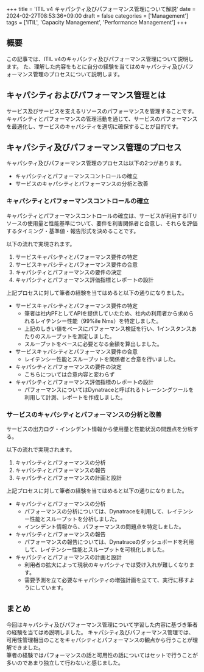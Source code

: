 +++
title = 'ITIL v4 キャパシティ及びパフォーマンス管理について解説'
date = 2024-02-27T08:53:36+09:00
draft = false
categories = ['Management']
tags = ['ITIL', 'Capacity Management', 'Performance Management']
+++

## 概要
この記事では、ITIL v4のキャパシティ及びパフォーマンス管理について説明します。
た、理解した内容をもとに自分の経験を当てはめキャパシティ及びパフォーマンス管理のプロセスについて説明します。

## キャパシティおよびパフォーマンス管理とは
サービス及びサービスを支えるリソースのパフォーマンスを管理することです。  
キャパシティとパフォーマンスの管理活動を通じて、サービスのパフォーマンスを最適化し、サービスのキャパシティを適切に確保することが目的です。

## キャパシティ及びパフォーマンス管理のプロセス
キャパシティ及びパフォーマンス管理のプロセスは以下の2つがあります。

* キャパシティとパフォーマンスコントロールの確立
* サービスのキャパシティとパフォーマンスの分析と改善

### キャパシティとパフォーマンスコントロールの確立
キャパシティとパフォーマンスコントロールの確立は、サービスが利用するITリソースの使用量と性能基準について、要件を利害関係者と合意し、それらを評価するタイミング・基準値・報告形式を決めることです。

以下の流れで実現されます。

1. サービスキャパシティとパフォーマンス要件の特定
2. サービスキャパシティとパフォーマンス要件の合意
3. キャパシティとパフォーマンスの要件の決定
4. キャパシティとパフォーマンス評価指標とレポートの設計

上記プロセスに対して筆者の経験を当てはめると以下の通りになりました。

* サービスキャパシティとパフォーマンス要件の特定
  * 筆者は社内PFとしてAPIを提供していたため、社内の利用者から求められるレイテンシー性能（99%ile Nms）を特定しました。
  * 上記のしきい値をベースにパフォーマンス検証を行い、1インスタンスあたりのスループットを測定しました。
  * スループットをベースに必要となる金額を算出しました。
* サービスキャパシティとパフォーマンス要件の合意
  * レイテンシー性能とスループットを関係者と合意を行いました。
* キャパシティとパフォーマンスの要件の決定
  * こちらについては合意内容と変わらず
* キャパシティとパフォーマンス評価指標のレポートの設計
  * パフォーマンスについてはDynatraceと呼ばれるトレーシングツールを利用して計測、レポートを作成しました。



### サービスのキャパシティとパフォーマンスの分析と改善

サービスの出力ログ・インシデント情報から使用量と性能状況の問題点を分析する。

以下の流れで実現されます。

1. キャパシティとパフォーマンスの分析
2. キャパシティとパフォーマンスの報告
3. キャパシティとパフォーマンスの計画と設計

上記プロセスに対して筆者の経験を当てはめると以下の通りになりました。

* キャパシティとパフォーマンスの分析
  * パフォーマンスの分析については、Dynatraceを利用して、レイテンシー性能とスループットを分析しました。
  * インシデント情報から、パフォーマンスの問題点を特定しました。
* キャパシティとパフォーマンスの報告
  * パフォーマンスの報告については、Dynatraceのダッシュボードを利用して、レイテンシー性能とスループットを可視化しました。
* キャパシティとパフォーマンスの計画と設計
  * 利用者の拡大によって現状のキャパシティでは受け入れが難しくなります。
  * 需要予測を立て必要なキャパシティの増強計画を立てて、実行に移すようにしています。

## まとめ
今回はキャパシティ及びパフォーマンス管理について学習した内容に基づき筆者の経験を当てはめ説明しました。
キャパシティ及びパフォーマンス管理では、可用性管理相当のことをキャパシティとパフォーマンスの観点から行うことが理解できました。  
筆者の経験ではパフォーマンスの話と可用性の話についてはセットで行うことが多いのであまり独立して行わないと感じました。

